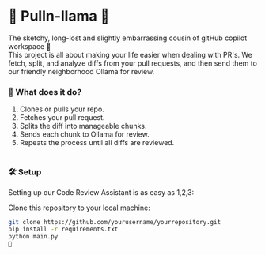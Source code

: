 # 🚀 Pulln-llama 🦙

The sketchy, long-lost and slightly embarrassing cousin of gitHub copilot workspace 🐑
<br/>
This project is all about making your life easier when dealing with PR's. We fetch, split, and analyze diffs from your pull requests, and then send them to our friendly neighborhood Ollama for review. 
<br/>

### 🎯 What does it do?

1. Clones or pulls your repo.
2. Fetches your pull request.
3. Splits the diff into manageable chunks.
4. Sends each chunk to Ollama for review.
5. Repeats the process until all diffs are reviewed.
<br/><br/>
### 🛠️ Setup

Setting up our Code Review Assistant is as easy as 1,2,3:

Clone this repository to your local machine:
```bash
git clone https://github.com/yourusername/yourrepository.git
pip install -r requirements.txt
python main.py
🎉
```
